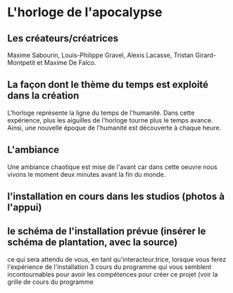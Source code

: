 # L'horloge de l'apocalypse

## Les créateurs/créatrices
Maxime Sabourin,
Louis-Philippe Gravel,
Alexis Lacasse,
Tristan Girard-Montpetit et
Maxime De Falco.

## La façon dont le thème du temps est exploité dans la création
L'horloge représente la ligne du temps de l'humanité. Dans cette expérience, plus les aiguilles de l'horloge tourne plus le temps avance. Ainsi, une nouvelle époque de l'humanité est découverte à chaque heure.

## L'ambiance
Une ambiance chaotique est mise de l'avant car dans cette oeuvre nous vivons le moment deux minutes avant la fin du monde.
## l'installation en cours dans les studios (photos à l'appui)
## le schéma de l'installation prévue (insérer le schéma de plantation, avec la source)
ce qui sera attendu de vous, en tant qu'interacteur.trice, lorsque vous ferez l'expérience de l'installation
3 cours du programme qui vous semblent incontournables pour avoir les compétences pour créer ce projet (voir la grille de cours du programme
